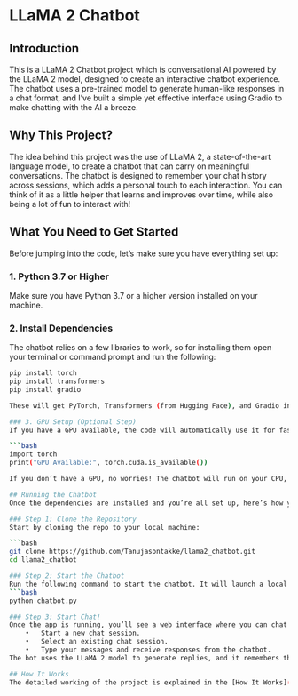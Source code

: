 # LLaMA 2 Chatbot

## Introduction
This is a LLaMA 2 Chatbot project which is conversational AI powered by the LLaMA 2 model, designed to create an interactive chatbot experience. The chatbot uses a pre-trained model to generate human-like responses in a chat format, and I’ve built a simple yet effective interface using Gradio to make chatting with the AI a breeze.

## Why This Project?
The idea behind this project was the use of LLaMA 2, a state-of-the-art language model, to create a chatbot that can carry on meaningful conversations. The chatbot is designed to remember your chat history across sessions, which adds a personal touch to each interaction. You can think of it as a little helper that learns and improves over time, while also being a lot of fun to interact with!

## What You Need to Get Started
Before jumping into the code, let’s make sure you have everything set up:

### 1. Python 3.7 or Higher
Make sure you have Python 3.7 or a higher version installed on your machine.

### 2. Install Dependencies
The chatbot relies on a few libraries to work, so for installing them open your terminal or command prompt and run the following:

```bash
pip install torch 
pip install transformers
pip install gradio

These will get PyTorch, Transformers (from Hugging Face), and Gradio installed – the core components of the project.

### 3. GPU Setup (Optional Step)
If you have a GPU available, the code will automatically use it for faster performance. To check if your GPU is accessible, you can run this:

```bash
import torch
print("GPU Available:", torch.cuda.is_available())

If you don’t have a GPU, no worries! The chatbot will run on your CPU, but it may be slower.

## Running the Chatbot
Once the dependencies are installed and you’re all set up, here’s how you can run the chatbot:

### Step 1: Clone the Repository
Start by cloning the repo to your local machine:

```bash
git clone https://github.com/Tanujasontakke/llama2_chatbot.git
cd llama2_chatbot

### Step 2: Start the Chatbot
Run the following command to start the chatbot. It will launch a local Gradio interface, which you can interact with through your browser.
```bash
python chatbot.py

### Step 3: Start Chat!
Once the app is running, you’ll see a web interface where you can chat with the bot. You can:
	•	Start a new chat session.
	•	Select an existing chat session.
	•	Type your messages and receive responses from the chatbot.
The bot uses the LLaMA 2 model to generate replies, and it remembers the conversation context, so it’s like chatting with a real person!

## How It Works
The detailed working of the project is explained in the [How It Works](How_It_Works.md) file.


